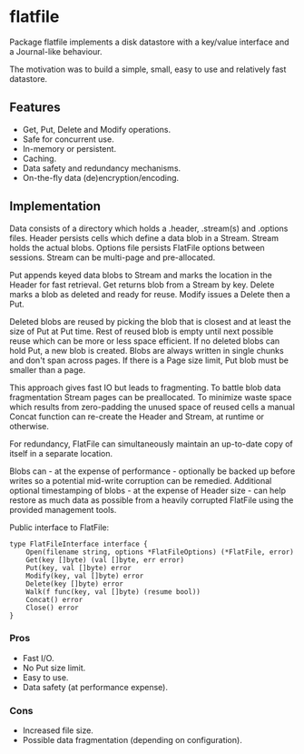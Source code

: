 # flatfile	

Package flatfile implements a disk datastore with a key/value interface and a Journal-like behaviour. 

The motivation was to build a simple, small, easy to use and relatively fast datastore.

## Features

* Get, Put, Delete and Modify operations.
* Safe for concurrent use.
* In-memory or persistent.
* Caching.
* Data safety and redundancy mechanisms.
* On-the-fly data (de)encryption/encoding.

## Implementation

Data consists of a directory which holds a .header, .stream(s) and .options files. Header persists cells which define a data blob in a Stream. Stream holds the actual blobs. Options file persists FlatFile options between sessions. Stream can be multi-page and pre-allocated.

Put appends keyed data blobs to Stream and marks the location in the Header for fast retrieval. Get returns blob from a Stream by key. Delete marks a blob as deleted and ready for reuse. Modify issues a Delete then a Put.

Deleted blobs are reused by picking the blob that is closest and at least the size of Put at Put time. Rest of reused blob is empty until next possible reuse which can be more or less space efficient. If no deleted blobs can hold Put, a new blob is created. Blobs are always written in single chunks and don't span across pages. If there is a Page size limit, Put blob must be smaller than a page.

This approach gives fast IO but leads to fragmenting. To battle blob data fragmentation Stream pages can be preallocated. To minimize waste space which results from zero-padding the unused space of reused cells a manual Concat function can re-create the Header and Stream, at runtime or otherwise.

For redundancy, FlatFile can simultaneously maintain an up-to-date copy of itself in a separate location.

Blobs can - at the expense of performance - optionally be backed up before writes so a potential mid-write corruption can be remedied. Additional optional timestamping of blobs - at the expense of Header size - can help restore as much data as possible from a heavily corrupted FlatFile using the provided management tools.

Public interface to FlatFile:
```
type FlatFileInterface interface {
	Open(filename string, options *FlatFileOptions) (*FlatFile, error)
	Get(key []byte) (val []byte, err error)
	Put(key, val []byte) error
	Modify(key, val []byte) error
	Delete(key []byte) error
	Walk(f func(key, val []byte) (resume bool))
	Concat() error
	Close() error
}
```

### Pros

* Fast I/O.
* No Put size limit.
* Easy to use.
* Data safety (at performance expense).

### Cons

* Increased file size.
* Possible data fragmentation (depending on configuration).



